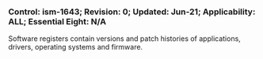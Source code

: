 ### Control: ism-1643; Revision: 0; Updated: Jun-21; Applicability: ALL; Essential Eight: N/A
<p>Software registers contain versions and patch histories of applications, drivers, operating systems and firmware.</p>